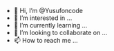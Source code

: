 - 👋 Hi, I’m @Yusufoncode
- 👀 I’m interested in ...
- 🌱 I’m currently learning ...
- 💞️ I’m looking to collaborate on ...
- 📫 How to reach me ...

<!---
Yusufoncode/Yusufoncode is a ✨ special ✨ repository because its `README.md` (this file) appears on your GitHub profile.
You can click the Preview link to take a look at your changes.
--->
